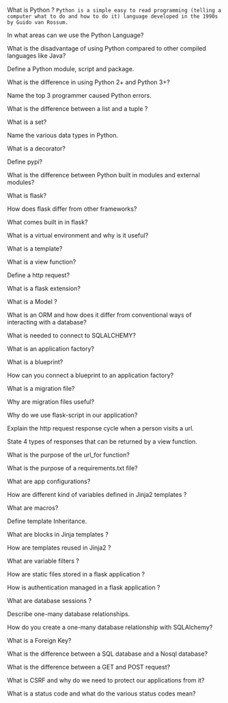 What is Python ?
`Python is a simple easy to read programming (telling a computer what to do and how to do it) language developed in the 1990s by Guido van Rossum.`

In what areas can we use the Python Language?

What is the disadvantage of using Python compared to other compiled languages like Java?

Define a Python module, script and package.

What is the difference in using Python 2+ and Python 3+?

Name the top 3 programmer caused Python errors.

What is the difference between a list and a tuple ?

What is a set?

Name the various data types in Python.

What is a decorator?

Define pypi?

What is the difference between Python built in modules and external modules?

What is flask?

How does flask differ from other frameworks?

What comes built in in flask?

What is a virtual environment and why is it useful?

What is a template?

What is a view function?

Define a http request?

What is a flask extension?

What is a Model ?

What is an ORM and how does it differ from conventional ways of interacting with a database?

What is needed to connect to SQLALCHEMY?

What is an application factory?

What is a blueprint?

How can you connect a blueprint to an application factory?

What is a migration file?

Why are migration files useful?

Why do we use flask-script in our application?

Explain the http request response cycle when a person visits a url.

State 4 types of responses that can be returned by a view function.

What is the purpose of the url_for function?

What is the purpose of a requirements.txt file?

What are app configurations?

How are different kind of variables defined in Jinja2 templates ?

What are macros?

Define template Inheritance.

What are blocks in Jinja templates ?

How are templates reused in Jinja2 ?

What are variable filters ?

How are static files stored in a flask application ?

How is authentication managed in a flask application ?

What are database sessions ?

Describe one-many database relationships.

How do you create a one-many database relationship with SQLAlchemy?

What is a Foreign Key?

What is the difference between a SQL database and a Nosql database?

What is the difference between a GET and POST request?

What is CSRF and why do we need to protect our applications from it?

What is a status code and what do the various status codes mean?
